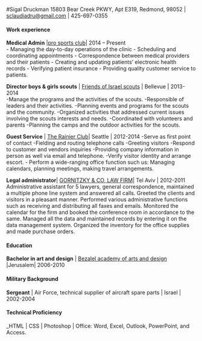 #Sigal Druckman
15803 Bear Creek PKWY, Apt E319, Redmond, 98052 | sclaudiadru@gmail.com | 425-697-0355
#### Work experience
**Medical Admin** |[pro sports club]( https://www.proclub.com)| 2014 – Present   
        - Managing the day-to-day operations of the clinic
	- Scheduling and coordinating appointments
	- Correspondence between medical providers and their patients
	- Creating and updating patients’ electronic health records
	- Verifying patient insurance
	- Providing quality customer service to patients.

**Director boys & girls scouts** | [Friends of Israel scouts]( http://www.shevetmatar.com/about_us ) | Bellevue | 2013-2014  
        -Manage the programs and the activities of the scouts.
	-Responsible of leaders and their activities.
	-Planning events and programs for the scouts and the community. 
	-Organized activities that addressed current issues involving the scouts interests and needs.
	-Coordinated with volunteers and parents
        -Planning the camps and the outdoor activities for the scouts.

**Guest Service** | [The Rainier Club]( http://www.therainierclub.com )| Seattle  | 2012-2014 
	-Serve as first point of contact
	-Fielding and routing telephone calls
	-Greeting visitors
	-Respond to customer and vendors inquiries
	-Providing company information in person as well via email and telephone.
        -Verify visitor identity and arrange escort.
        - Perform a wide-ranging office function such us:
	Managing calendars, planning meetings, making travel arrangements.   

**Legal administrator**| [GORNITZKY & CO, LAW FIRM](http://www.gornitzky.com/)| Tel Aviv | 2012-2011 
	Administrative assistant for 5 lawyers, general correspondence, maintained a multiple phone line system and answered all calls. Greeted the clients and visitors in a pleasant manner. 
	Performed various administrative functions such as receiving and distributing all faxes and emails. Monitored the calendar for the firm and booked the conference room in accordance to the same. Managed all the data and maintained records by entering it on the data management system. Organized the inventory for the office supplies and made purchase orders.
#### Education
**Bachelor in art and design** | [Bezalel academy of arts and design]( http://www.bezalel.ac.il/en/ ) |Jerusalem| 2006-2010
 #### Military Background 
**Sergeant** | Air Force, technical supplier of aircraft spare parts | Israel | 2002-2004
#### Technical Proficiency
_HTML | CSS | Photoshop | Office:  Word, Excel, Outlook, PowerPoint, and Access.



